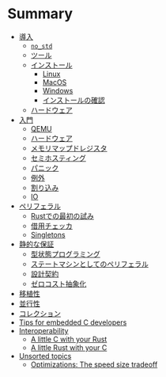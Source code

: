 # Summary

<!--

Definition of the organization of this book is still a work in process.

Refer to https://github.com/rust-embedded/book/issues for
more information and coordination

-->

- [導入](./intro/index.md)
    - [`no_std`](./intro/no-std.md)
    - [ツール](./intro/tooling.md)
    - [インストール](./intro/install.md)
        - [Linux](./intro/install/linux.md)
        - [MacOS](./intro/install/macos.md)
        - [Windows](./intro/install/windows.md)
        - [インストールの確認](./intro/install/verify.md)
    - [ハードウェア](./intro/hardware.md)
- [入門](./start/index.md)
  - [QEMU](./start/qemu.md)
  - [ハードウェア](./start/hardware.md)
  - [メモリマップドレジスタ](./start/registers.md)
  - [セミホスティング](./start/semihosting.md)
  - [パニック](./start/panicking.md)
  - [例外](./start/exceptions.md)
  - [割り込み](./start/interrupts.md)
  - [IO](./start/io.md)
- [ペリフェラル](./peripherals/index.md)
    - [Rustでの最初の試み](./peripherals/a-first-attempt.md)
    - [借用チェッカ](./peripherals/borrowck.md)
    - [Singletons](./peripherals/singletons.md)
- [静的な保証](./static-guarantees/index.md)
    - [型状態プログラミング](./static-guarantees/typestate-programming.md)
    - [ステートマシンとしてのペリフェラル](./static-guarantees/state-machines.md)
    - [設計契約](./static-guarantees/design-contracts.md)
    - [ゼロコスト抽象化](./static-guarantees/zero-cost-abstractions.md)
- [移植性](./portability/index.md)
- [並行性](./concurrency/index.md)
- [コレクション](./collections/index.md)
- [Tips for embedded C developers](./c-tips/index.md)
    <!-- TODO: Define Sections -->
- [Interoperability](./interoperability/index.md)
    - [A little C with your Rust](./interoperability/c-with-rust.md)
    - [A little Rust with your C](./interoperability/rust-with-c.md)
- [Unsorted topics](./unsorted/index.md)
  - [Optimizations: The speed size tradeoff](./unsorted/speed-vs-size.md)
